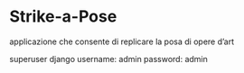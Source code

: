 # Strike-a-Pose
applicazione che consente di replicare la posa di opere d’art

superuser django
username: admin 
password: admin
